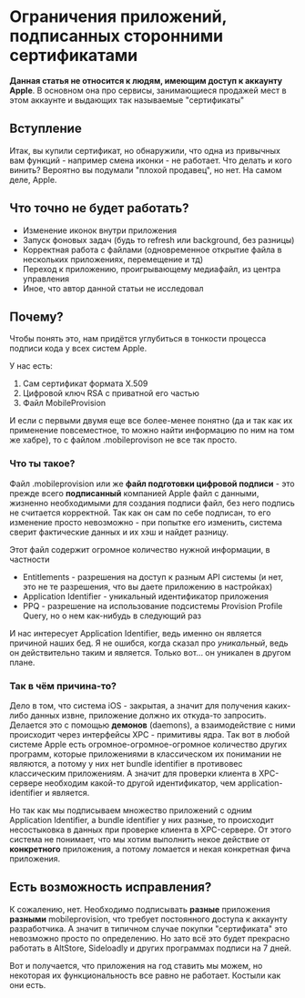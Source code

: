 # Ограничения приложений, подписанных сторонними сертификатами


**Данная статья не относится к людям, имеющим доступ к аккаунту Apple**. В основном она про сервисы, занимающиеся продажей мест в этом аккаунте и выдающих так называемые "сертификаты"

## Вступление

Итак, вы купили сертификат, но обнаружили, что одна из привычных вам функций - например смена иконки - не работает. Что делать и кого винить? Вероятно вы подумали "плохой продавец", но нет. На самом деле, Apple.

## Что точно не будет работать?

- Изменение иконок внутри приложения
- Запуск фоновых задач (будь то refresh или background, без разницы)
- Корректная работа с файлами (одновременное открытие файла в нескольких приложениях, перемещение и тд)
- Переход к приложению, проигрывающему медиафайл, из центра управления
- Иное, что автор данной статьи не исследовал

## Почему?

Чтобы понять это, нам придётся углубиться в тонкости процесса подписи кода у всех систем Apple.

У нас есть:
1. Сам сертификат формата X.509
2. Цифровой ключ RSA с приватной его частью
3. Файл MobileProvision

И если с первыми двумя еще все более-менее понятно (да и так как их применение повсеместное, то можно найти информацию по ним на том же хабре), то с файлом .mobileprovison не все так просто.

### Что ты такое?

Файл .mobileprovision или же **файл подготовки цифровой подписи** - это прежде всего **подписанный** компанией Apple файл с данными, жизненно необходимыми для создания подписи файл, без него подпись не считается корректной. Так как он сам по себе подписан, то его изменение просто невозможно - при попытке его изменить, система сверит фактические данных и их хэш и найдет разницу. 

Этот файл содержит огромное количество нужной информации, в частности
- Entitlements - разрешения на доступ к разным API системы (и нет, это не те разрешения, что вы даете приложению в настройках)
- Application Identifier - уникальный идентификатор приложения
- PPQ - разрешение на использование подсистемы Provision Profile Query, но о нем как-нибудь в следующий раз

И нас интересует Application Identifier, ведь именно он является причиной наших бед. Я не ошибся, когда сказал про *уникальный*, ведь он действительно таким и является. Только вот... он уникален в другом плане. 

### Так в чём причина-то?

Дело в том, что система iOS - закрытая, а значит для получения каких-либо данных извне, приложение должно их откуда-то запросить. Делается это с помощью **демонов** (daemons), а взаимодействие с ними происходит через интерфейсы XPC - примитивы ядра. Так вот в любой системе Apple есть огромное-огромное-огромное количество других программ, которые приложениями в классическом их понимании не являются, а потому у них нет bundle identifier в противовес классическим приложениям. А значит для проверки клиента в XPC-сервере необходим какой-то другой идентификатор, чем application-identifier и является.

Но так как мы подписываем множество приложений с одним Application Identifier, а bundle identifier у них разные, то происходит несостыковка в данных при проверке клиента в XPC-сервере. От этого система не понимает, что мы хотим выполнить некое действие от **конкретного** приложения, а потому ломается и некая конкретная фича приложения.

## Есть возможность исправления?

К сожалению, нет. Необходимо подписывать **разные** приложения **разными** mobileprovision, что требует постоянного доступа к аккаунту разработчика. А значит в типичном случае покупки "сертификата" это невозможно просто по определению. Но зато всё это будет прекрасно работать в AltStore, Sideloadly и других программах подписи на 7 дней.

Вот и получается, что приложения на год ставить мы можем, но некоторая их функциональность все равно не работает. Костыли как они есть.